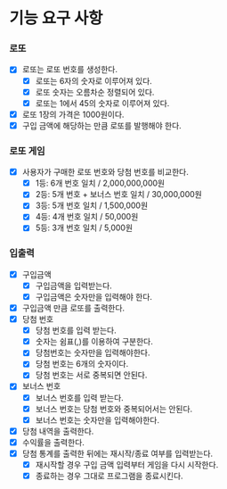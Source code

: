 # 기능 요구 사항

### 로또

- [x] 로또는 로또 번호를 생성한다.
  - [x] 로또는 6자의 숫자로 이루어져 있다.
  - [x] 로또 숫자는 오름차순 정렬되어 있다.
  - [x] 로또는 1에서 45의 숫자로 이루어져 있다.
- [x] 로또 1장의 가격은 1000원이다.
- [x] 구입 금액에 해당하는 만큼 로또를 발행해야 한다.

### 로또 게임

- [x] 사용자가 구매한 로또 번호와 당첨 번호를 비교한다.
  - [x] 1등: 6개 번호 일치 / 2,000,000,000원
  - [x] 2등: 5개 번호 + 보너스 번호 일치 / 30,000,000원
  - [x] 3등: 5개 번호 일치 / 1,500,000원
  - [x] 4등: 4개 번호 일치 / 50,000원
  - [x] 5등: 3개 번호 일치 / 5,000원

### 입출력

- [x] 구입금액
  - [x] 구입금액을 입력받는다.
  - [x] 구입금액은 숫자만을 입력해야 한다.
- [x] 구입금액 만큼 로또를 출력한다.
- [x] 당첨 번호
  - [x] 당첨 번호를 입력 받는다.
  - [x] 숫자는 쉼표(,)를 이용하여 구분한다.
  - [x] 당첨번호는 숫자만을 입력해야한다.
  - [x] 당첨 번호는 6개의 숫자이다.
  - [x] 당첨 번호는 서로 중복되면 안된다.
- [x] 보너스 번호
  - [x] 보너스 번호를 입력 받는다.
  - [x] 보너스 번호는 당첨 번호와 중복되어서는 안된다.
  - [x] 보너스 번호는 숫자만을 입력해야한다.
- [x] 당첨 내역을 출력한다.
- [x] 수익률을 출력한다.
- [x] 당첨 통계를 출력한 뒤에는 재시작/종료 여부를 입력받는다.
  - [x] 재시작할 경우 구입 금액 입력부터 게임을 다시 시작한다.
  - [x] 종료하는 경우 그대로 프로그램을 종료시킨다.
